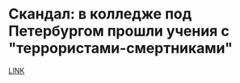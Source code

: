 # Скандал: в колледже под Петербургом прошли учения с "террористами-смертниками"



[LINK](https://varlamov.ru/2124600.html)